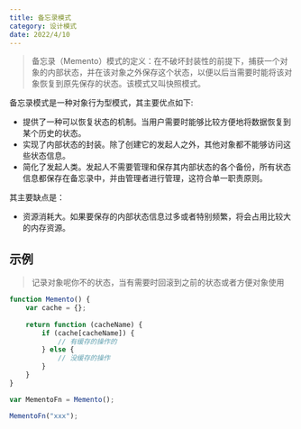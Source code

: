 ```yaml
---
title: 备忘录模式
category: 设计模式
date: 2022/4/10
---
```


> 备忘录（Memento）模式的定义：在不破坏封装性的前提下，捕获一个对象的内部状态，并在该对象之外保存这个状态，以便以后当需要时能将该对象恢复到原先保存的状态。该模式又叫快照模式。

备忘录模式是一种对象行为型模式，其主要优点如下:

- 提供了一种可以恢复状态的机制。当用户需要时能够比较方便地将数据恢复到某个历史的状态。
- 实现了内部状态的封装。除了创建它的发起人之外，其他对象都不能够访问这些状态信息。
- 简化了发起人类。发起人不需要管理和保存其内部状态的各个备份，所有状态信息都保存在备忘录中，并由管理者进行管理，这符合单一职责原则。

其主要缺点是：

- 资源消耗大。如果要保存的内部状态信息过多或者特别频繁，将会占用比较大的内存资源。

## 示例

> 记录对象呢你不的状态，当有需要时回滚到之前的状态或者方便对象使用

```javascript
function Memento() {
    var cache = {};
    
    return function (cacheName) {
        if (cache[cacheName]) {
            // 有缓存的操作的
        } else {
            // 没缓存的操作
        }
    }
}

var MementoFn = Memento();

MementoFn("xxx");
```
